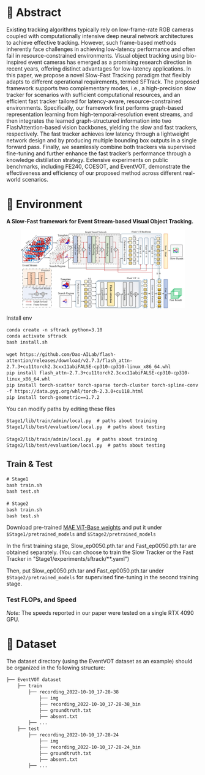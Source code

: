 # :dart: Abstract 
Existing tracking algorithms typically rely on low-frame-rate RGB cameras coupled with computationally intensive deep neural network architectures to achieve effective tracking. However, such frame-based methods inherently face challenges in achieving low-latency performance and often fail in resource-constrained environments. Visual object tracking using bio-inspired event cameras has emerged as a promising research direction in recent years, offering distinct advantages for low-latency applications. In this paper, we propose a novel Slow-Fast Tracking paradigm that flexibly adapts to different operational requirements, termed SFTrack. The proposed framework supports two complementary modes, i.e., a high-precision slow tracker for scenarios with sufficient computational resources, and an efficient fast tracker tailored for latency-aware, resource-constrained environments. Specifically, our framework first performs graph-based representation learning from high-temporal-resolution event streams, and then integrates the learned graph-structured information into two FlashAttention-based vision backbones, yielding the slow and fast trackers, respectively. The fast tracker achieves low latency through a lightweight network design and by producing multiple bounding box outputs in a single forward pass. Finally, we seamlessly combine both trackers via supervised fine-tuning and further enhance the fast tracker’s performance through a knowledge distillation strategy. Extensive experiments on public benchmarks, including FE240, COESOT, and EventVOT, demonstrate the effectiveness and efficiency of our proposed method across different real-world scenarios.

# :hammer: Environment 

**A Slow-Fast framework for Event Stream-based Visual Object Tracking.**

<p align="center">
  <img width="85%" src="./figures/SlowFastTrack_Framework.jpg" alt="Framework"/>
</p>

Install env
```
conda create -n sftrack python=3.10
conda activate sftrack
bash install.sh

wget https://github.com/Dao-AILab/flash-attention/releases/download/v2.7.3/flash_attn-2.7.3+cu11torch2.3cxx11abiFALSE-cp310-cp310-linux_x86_64.whl
pip install flash_attn-2.7.3+cu11torch2.3cxx11abiFALSE-cp310-cp310-linux_x86_64.whl
pip install torch-scatter torch-sparse torch-cluster torch-spline-conv -f https://data.pyg.org/whl/torch-2.3.0+cu118.html
pip install torch-geometric==1.7.2
```

You can modify paths by editing these files
```
Stage1/lib/train/admin/local.py  # paths about training
Stage1/lib/test/evaluation/local.py  # paths about testing

Stage2/lib/train/admin/local.py  # paths about training
Stage2/lib/test/evaluation/local.py  # paths about testing
```

## Train & Test
```
# Stage1
bash train.sh 
bash test.sh

# Stage2
bash train.sh 
bash test.sh
```

Download pre-trained [MAE ViT-Base weights](https://pan.baidu.com/s/1M1_CPXgH3PHr7MwXP-G5VQ?pwd=wsad) and put it under `$Stage1/pretrained_models` and `$Stage2/pretrained_models`

In the first training stage, Slow_ep0050.pth.tar and Fast_ep0050.pth.tar are obtained separately. (You can choose to train the Slow Tracker or the Fast Tracker in "Stage1/experiments/sftrack/**.yaml")

Then, put Slow_ep0050.pth.tar and Fast_ep0050.pth.tar under `$Stage2/pretrained_models` for supervised fine-tuning in the second training stage.

### Test FLOPs, and Speed
*Note:* The speeds reported in our paper were tested on a single RTX 4090 GPU.

# :dvd: Dataset 

The dataset directory (using the EventVOT dataset as an example) should be organized in the following structure:
```Shell
├── EventVOT dataset
    ├── train
        ├── recording_2022-10-10_17-28-38
            ├── img
            ├── recording_2022-10-10_17-28-38_bin
            ├── groundtruth.txt
            ├── absent.txt
        ├── ... 
    ├── test
        ├── recording_2022-10-10_17-28-24
            ├── img
            ├── recording_2022-10-10_17-28-24_bin
            ├── groundtruth.txt
            ├── absent.txt
        ├── ...
```
